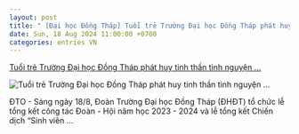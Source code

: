 ```yaml
---
layout: post
title: " [Đại học Đồng Tháp] Tuổi trẻ Trường Đại học Đồng Tháp phát huy tinh thần tình nguyện ..."
date: Sun, 18 Aug 2024 11:00:00 +0700
categories: entries VN
---
```

[Tuổi trẻ Trường Đại học Đồng Tháp phát huy tinh thần tình nguyện ...](https://www.baodongthap.vn/xa-hoi/tuoi-tre-truong-dai-hoc-dong-thap-phat-huy-tinh-than-tinh-nguyen-cua-sinh-vien-124857.aspx)

![Tuổi trẻ Trường Đại học Đồng Tháp phát huy tinh thần tình nguyện ...](https://cdn.baodongthap.vn/resources/newsimg/124857.jpg)

ĐTO - Sáng ngày 18/8, Đoàn Trường Đại học Đồng Tháp (ĐHĐT) tổ chức lễ tổng kết công tác Đoàn - Hội năm học 2023 - 2024 và lễ tổng kết Chiến dịch “Sinh viên ...

